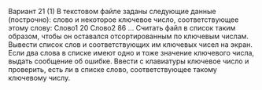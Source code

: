 Вариант 21 (1)
В текстовом файле заданы следующие данные (построчно): слово и некоторое ключевое число,
соответствующее этому слову:
Слово1 20
Слово2 86
...
Считать файл в список таким образом, чтобы он оставался отсортированным по ключевым числам.
Вывести список слов и соответствующих им ключевых чисел на экран. Если два слова в списке имеют
одно и тоже значение ключевого числа, выдать сообщение об ошибке. Ввести с клавиатуры ключевое
число и проверить, есть ли в списке слово, соответствующее такому ключевому числу.
